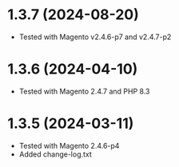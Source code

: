 1.3.7 (2024-08-20)
=============
- Tested with Magento v2.4.6-p7 and v2.4.7-p2

1.3.6 (2024-04-10)
=============
- Tested with Magento 2.4.7 and PHP 8.3

1.3.5 (2024-03-11)
=============
- Tested with Magento 2.4.6-p4
- Added change-log.txt
